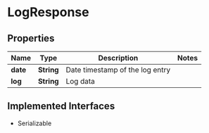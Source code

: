 

# LogResponse


## Properties

| Name | Type | Description | Notes |
|------------ | ------------- | ------------- | -------------|
|**date** | **String** | Date timestamp of the log entry |  |
|**log** | **String** | Log data |  |


## Implemented Interfaces

* Serializable


